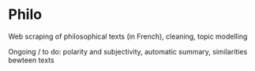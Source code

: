 # Philo

Web scraping of philosophical texts (in French), cleaning, topic modelling
&nbsp;

Ongoing / to do: polarity and subjectivity, automatic summary, similarities bewteen texts
